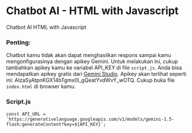 # Chatbot AI - HTML with Javascript
Chatbot AI HTML with Javascript


### Penting: 
Chatbot kamu tidak akan dapat menghasilkan respons sampai kamu mengonfigurasinya dengan apikey Gemini. Untuk melakukan ini, cukup tambahkan apikey kamu ke variabel API_KEY di file ```script.js```. Anda bisa mendapatkan apikey gratis dari [Gemini Studio](https://aistudio.google.com/app/apikey). Apikey akan terlihat seperti ini: AIzaSyAtpnKGX14bTgmx0l_gQeatYvdWvY_wOTQ. Cukup buka file ```index.html``` di browser kamu.

### Script.js
```const API_KEY = "PASTE-YOUR-API-KEY";
const API_URL = `https://generativelanguage.googleapis.com/v1/models/gemini-1.5-flash:generateContent?key=${API_KEY}`;
```
